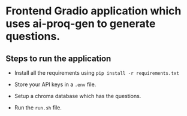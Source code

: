 # Frontend Gradio application which uses ai-proq-gen to generate questions.

## Steps to run the application

- Install all the requirements using `pip install -r requirements.txt`

- Store your API keys in a `.env` file. 

- Setup a chroma database which has the questions.

- Run the `run.sh` file.